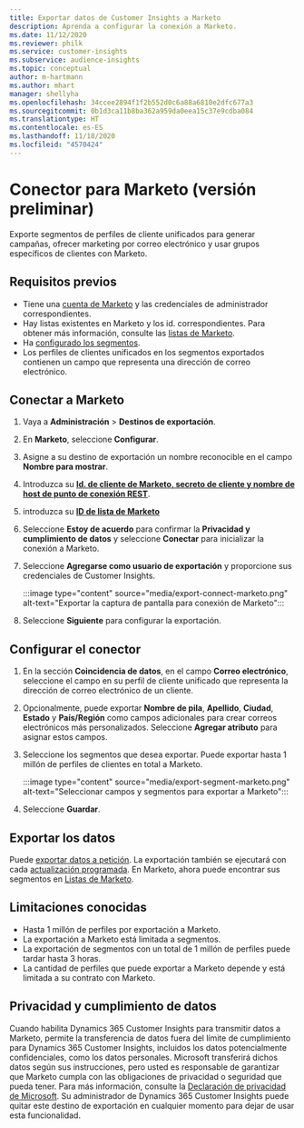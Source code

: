 ```yaml
---
title: Exportar datos de Customer Insights a Marketo
description: Aprenda a configurar la conexión a Marketo.
ms.date: 11/12/2020
ms.reviewer: philk
ms.service: customer-insights
ms.subservice: audience-insights
ms.topic: conceptual
author: m-hartmann
ms.author: mhart
manager: shellyha
ms.openlocfilehash: 34ccee2894f1f2b552d0c6a88a6810e2dfc677a3
ms.sourcegitcommit: 0b1d3ca11b8ba362a959da0eea15c37e9cdba084
ms.translationtype: HT
ms.contentlocale: es-ES
ms.lasthandoff: 11/18/2020
ms.locfileid: "4570424"
---
```

# <a name="connector-for-marketo-preview"></a>Conector para Marketo (versión preliminar)

Exporte segmentos de perfiles de cliente unificados para generar campañas, ofrecer marketing por correo electrónico y usar grupos específicos de clientes con Marketo.

## <a name="prerequisites"></a>Requisitos previos

-   Tiene una [cuenta de Marketo](https://login.marketo.com/) y las credenciales de administrador correspondientes.
-   Hay listas existentes en Marketo y los id. correspondientes. Para obtener más información, consulte las [listas de Marketo](https://docs.marketo.com/display/public/DOCS/Understanding+Static+Lists).
-   Ha [configurado los segmentos](segments.md).
-   Los perfiles de clientes unificados en los segmentos exportados contienen un campo que representa una dirección de correo electrónico.

## <a name="connect-to-marketo"></a>Conectar a Marketo

1. Vaya a **Administración** > **Destinos de exportación**.

1. En **Marketo**, seleccione **Configurar**.

1. Asigne a su destino de exportación un nombre reconocible en el campo **Nombre para mostrar**.

1. Introduzca su **[Id. de cliente de Marketo, secreto de cliente y nombre de host de punto de conexión REST](https://developers.marketo.com/rest-api/authentication/)**.

1. introduzca su **[ID de lista de Marketo](https://docs.marketo.com/display/public/DOCS/Understanding+Static+Lists)** 

1. Seleccione **Estoy de acuerdo** para confirmar la **Privacidad y cumplimiento de datos** y seleccione **Conectar** para inicializar la conexión a Marketo.

1. Seleccione **Agregarse como usuario de exportación** y proporcione sus credenciales de Customer Insights.

   :::image type="content" source="media/export-connect-marketo.png" alt-text="Exportar la captura de pantalla para conexión de Marketo":::

1. Seleccione **Siguiente** para configurar la exportación.

## <a name="configure-the-connector"></a>Configurar el conector

1. En la sección **Coincidencia de datos**, en el campo **Correo electrónico**, seleccione el campo en su perfil de cliente unificado que representa la dirección de correo electrónico de un cliente. 

1. Opcionalmente, puede exportar **Nombre de pila**, **Apellido**, **Ciudad**, **Estado** y **País/Región** como campos adicionales para crear correos electrónicos más personalizados. Seleccione **Agregar atributo** para asignar estos campos.

1. Seleccione los segmentos que desea exportar. Puede exportar hasta 1 millón de perfiles de clientes en total a Marketo.

   :::image type="content" source="media/export-segment-marketo.png" alt-text="Seleccionar campos y segmentos para exportar a Marketo":::

1. Seleccione **Guardar**.

## <a name="export-the-data"></a>Exportar los datos

Puede [exportar datos a petición](export-destinations.md). La exportación también se ejecutará con cada [actualización programada](system.md#schedule-tab). En Marketo, ahora puede encontrar sus segmentos en [Listas de Marketo](ttps://docs.marketo.com/display/public/DOCS/Understanding+Static+Lists).

## <a name="known-limitations"></a>Limitaciones conocidas

- Hasta 1 millón de perfiles por exportación a Marketo.
- La exportación a Marketo está limitada a segmentos.
- La exportación de segmentos con un total de 1 millón de perfiles puede tardar hasta 3 horas. 
- La cantidad de perfiles que puede exportar a Marketo depende y está limitada a su contrato con Marketo.

## <a name="data-privacy-and-compliance"></a>Privacidad y cumplimiento de datos

Cuando habilita Dynamics 365 Customer Insights para transmitir datos a Marketo, permite la transferencia de datos fuera del límite de cumplimiento para Dynamics 365 Customer Insights, incluidos los datos potencialmente confidenciales, como los datos personales. Microsoft transferirá dichos datos según sus instrucciones, pero usted es responsable de garantizar que Marketo cumpla con las obligaciones de privacidad o seguridad que pueda tener. Para más información, consulte la [Declaración de privacidad de Microsoft](https://go.microsoft.com/fwlink/?linkid=396732).
Su administrador de Dynamics 365 Customer Insights puede quitar este destino de exportación en cualquier momento para dejar de usar esta funcionalidad.
